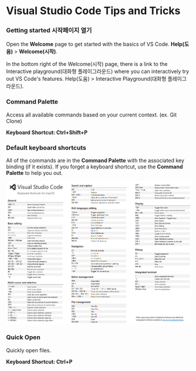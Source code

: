# Visual Studio Code Tips and Tricks

### Getting started 시작페이지 열기

Open the **Welcome** page to get started with the basics of VS Code. **Help(도움)** > **Welcome(시작)**.

In the bottom right of the Welcome(시작) page, there is a link to the Interactive playground(대화형 플레이그라운드) where you can interactively try out VS Code's features. Help(도움) > Interactive Playground(대화형 플레이그라운드).

### Command Palette

Access all available commands based on your current context. (ex. Git Clone)

**Keyboard Shortcut: Ctrl+Shift+P**

### Default keyboard shortcuts

All of the commands are in the **Command Palette** with the associated key binding (if it exists). If you forget a keyboard shortcut, use the **Command Palette** to help you out.

![Visual%20Studio%20Code%20Tips%20and%20Tricks%2058cd8895b132471399737ce7eced2784/Untitled.png](Visual%20Studio%20Code%20Tips%20and%20Tricks%2058cd8895b132471399737ce7eced2784/Untitled.png)

### Quick Open

Quickly open files.

**Keyboard Shortcut: Ctrl+P**